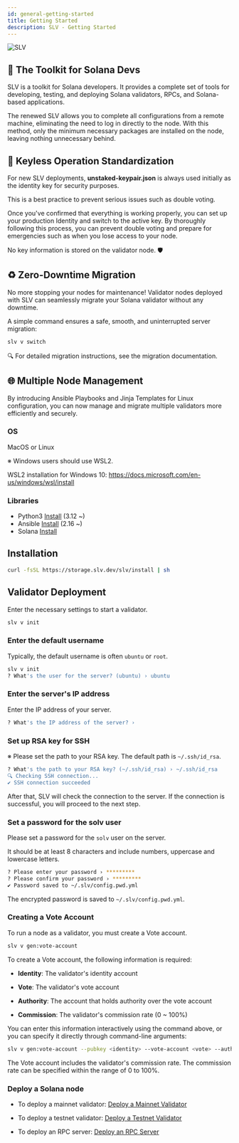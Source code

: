 ```yaml
---
id: general-getting-started
title: Getting Started
description: SLV - Getting Started
---
```


![SLV](https://storage.slv.dev/SLVogp.jpg)

## 🔨 The Toolkit for Solana Devs

SLV is a toolkit for Solana developers. It provides a complete set of tools for developing, testing, and deploying Solana validators, RPCs, and Solana-based applications.

The renewed SLV allows you to complete all configurations from a remote machine, eliminating the need to log in directly to the node. With this method, only the minimum necessary packages are installed on the node, leaving nothing unnecessary behind.

## 🔑 Keyless Operation Standardization

For new SLV deployments, **unstaked-keypair.json** is always used initially as the identity key for security purposes.

This is a best practice to prevent serious issues such as double voting.

Once you've confirmed that everything is working properly, you can set up your production Identity and switch to the active key.
By thoroughly following this process, you can prevent double voting and prepare for emergencies such as when you lose access to your node.

No key information is stored on the validator node. 🛡️

## ♻️ Zero-Downtime Migration
No more stopping your nodes for maintenance!
Validator nodes deployed with SLV can seamlessly migrate your Solana validator without any downtime.

A simple command ensures a safe, smooth, and uninterrupted server migration:

```bash
slv v switch
```

🔍 For detailed migration instructions, see the migration documentation.

## 🌐 Multiple Node Management

By introducing Ansible Playbooks and Jinja Templates for Linux configuration, you can now manage and migrate multiple validators more efficiently and securely.

### OS

MacOS or Linux

※ Windows users should use WSL2.

WSL2 installation for Windows 10: https://docs.microsoft.com/en-us/windows/wsl/install

### Libraries

- Python3 [Install](https://www.python.org/downloads/) (3.12 ~)
- Ansible
  [Install](https://docs.ansible.com/ansible/latest/installation_guide/intro_installation.html) (2.16 ~)
- Solana [Install](https://docs.anza.xyz/cli/install)

## Installation

```bash
curl -fsSL https://storage.slv.dev/slv/install | sh
```

## Validator Deployment

Enter the necessary settings to start a validator.

```bash
slv v init
```

### Enter the default username

Typically, the default username is often `ubuntu` or `root`.

```bash
slv v init
? What's the user for the server? (ubuntu) › ubuntu
```

### Enter the server's IP address

Enter the IP address of your server.

```bash
? What's the IP address of the server? ›
```

### Set up RSA key for SSH

※ Please set the path to your RSA key. The default path is `~/.ssh/id_rsa`.

```bash
? What's the path to your RSA key? (~/.ssh/id_rsa) › ~/.ssh/id_rsa
🔍 Checking SSH connection...
✔︎ SSH connection succeeded
```

After that, SLV will check the connection to the server. If the connection is successful, you will proceed to the next step.

### Set a password for the solv user

Please set a password for the `solv` user on the server.

It should be at least 8 characters and include numbers, uppercase and lowercase letters.

```bash
? Please enter your password › *********
? Please confirm your password › *********
✔︎ Password saved to ~/.slv/config.pwd.yml
```

The encrypted password is saved to `~/.slv/config.pwd.yml`.


### Creating a Vote Account

To run a node as a validator, you must create a Vote account.

```bash
slv v gen:vote-account
```

To create a Vote account, the following information is required:

- **Identity**: The validator's identity account

- **Vote**:  The validator's vote account

- **Authority**: The account that holds authority over the vote account

- **Commission**: The validator's commission rate (0 ~ 100%)

You can enter this information interactively using the command above, or you can specify it directly through command-line arguments:

```bash
slv v gen:vote-account --pubkey <identity> --vote-account <vote> --auth-account <authority> --commission <commission>
```

The Vote account includes the validator's commission rate.
The commission rate can be specified within the range of 0 to 100%.


### Deploy a Solana node

- To deploy a mainnet validator: [Deploy a Mainnet Validator](/en/doc/mainnet-validator/quickstart)

- To deploy a testnet validator: [Deploy a Testnet Validator](/en/doc/testnet-validator/quickstart)

- To deploy an RPC server: [Deploy an RPC Server](/en/doc/mainnet-rpc/quickstart)
